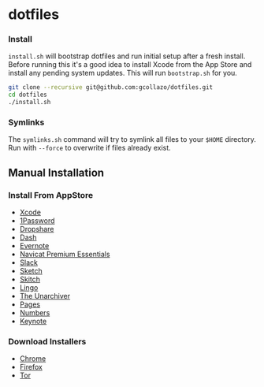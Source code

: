 # dotfiles

### Install
`install.sh` will bootstrap dotfiles and run initial setup after a fresh install. Before running this it's a good idea to install Xcode from the App Store and install any pending system updates. This will run `bootstrap.sh` for you.

```bash
git clone --recursive git@github.com:gcollazo/dotfiles.git
cd dotfiles
./install.sh
```

### Symlinks
The `symlinks.sh` command will try to symlink all files to your `$HOME` directory. Run with `--force` to overwrite if files already exist.

## Manual Installation

### Install From AppStore
- [Xcode](https://itunes.apple.com/us/app/xcode/id497799835?mt=12)
- [1Password](https://itunes.apple.com/us/app/1password-password-manager/id443987910?mt=12)
- [Dropshare](https://itunes.apple.com/app/dropshare/id814499284?ls=1&mt=12)
- [Dash](https://itunes.apple.com/us/app/dash-docs-snippets/id458034879?mt=12)
- [Evernote](https://itunes.apple.com/us/app/evernote/id406056744?mt=12)
- [Navicat Premium Essentials](https://itunes.apple.com/us/app/navicat-premium-essentials/id466416967?mt=12)
- [Slack](https://itunes.apple.com/us/app/slack/id803453959?mt=12)
- [Sketch](https://itunes.apple.com/us/app/sketch-3/id852320343?mt=12)
- [Skitch](https://itunes.apple.com/us/app/skitch-snap.-mark-up.-share./id425955336?mt=12)
- [Lingo](https://itunes.apple.com/us/app/lingo/id624884154?mt=12)
- [The Unarchiver](https://itunes.apple.com/us/app/the-unarchiver/id425424353?mt=12)
- [Pages](https://itunes.apple.com/us/app/pages/id409201541?mt=12)
- [Numbers](https://itunes.apple.com/us/app/numbers/id409203825?mt=12)
- [Keynote](https://itunes.apple.com/us/app/keynote/id409183694?mt=12)

### Download Installers
- [Chrome](https://www.google.com/chrome/browser/)
- [Firefox](https://www.mozilla.org/en-US/firefox/new/)
- [Tor](https://www.torproject.org/download/download-easy.html.en)

